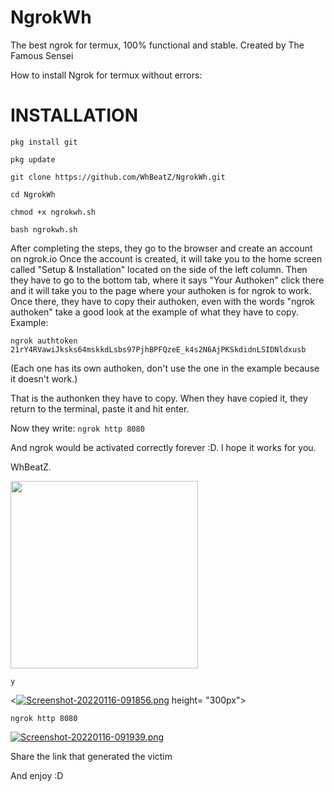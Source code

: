 # NgrokWh

The best ngrok for termux, 100% functional and stable. Created by The Famous Sensei

How to install Ngrok for termux without errors:

# INSTALLATION

`pkg install git`

`pkg update`

`git clone https://github.com/WhBeatZ/NgrokWh.git`

`cd NgrokWh`

`chmod +x ngrokwh.sh`

`bash ngrokwh.sh`

After completing the steps, they go to the browser and create an account on ngrok.io
Once the account is created, it will take you to the home screen called "Setup & Installation" located on the side of the left column.
Then they have to go to the bottom tab, where it says "Your Authoken" click there and it will take you to the page where your authoken is for ngrok to work.
Once there, they have to copy their authoken, even with the words "ngrok authoken" take a good look at the example of what they have to copy.
Example:
 
`ngrok authtoken 21rY4RVawiJksks64mskkdLsbs97PjhBPFQzeE_k4s2N6AjPKSkdidnLSIDNldxusb`

(Each one has its own authoken, don't use the one in the example because it doesn't work.)

That is the authonken they have to copy.
When they have copied it, they return to the terminal, paste it and hit enter.

Now they write:
`ngrok http 8080`

And ngrok would be activated correctly forever :D. I hope it works for you.

WhBeatZ.


<img src= "(https://i.postimg.cc/HW92dXc7/Screenshot-20220116-091839.png)" height= "300px">

`y`

<[![Screenshot-20220116-091856.png](https://i.postimg.cc/kGKQ8yVm/Screenshot-20220116-091856.png)](https://postimg.cc/V0s0PnBG) height= "300px">


`ngrok http 8080`


[![Screenshot-20220116-091939.png](https://i.postimg.cc/KvKRJy2v/Screenshot-20220116-091939.png)](https://postimg.cc/tYjq4wJL)

Share the link that generated the victim


And enjoy :D
